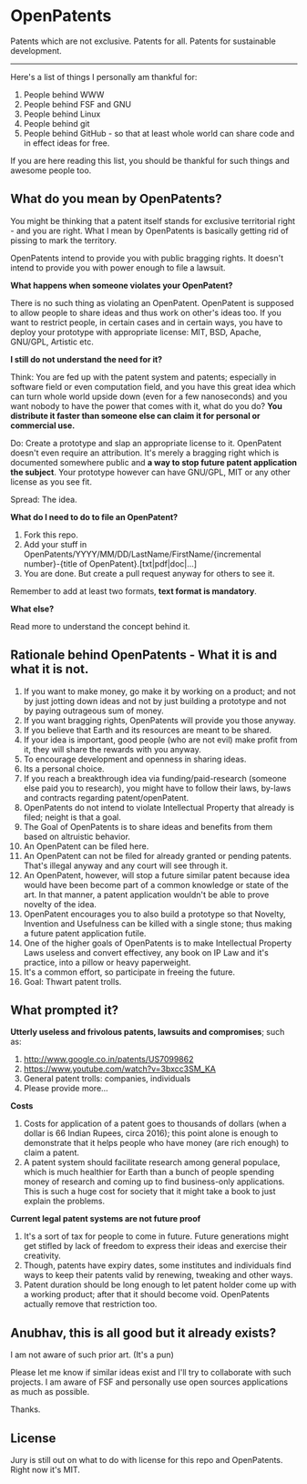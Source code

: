 # OpenPatents

Patents which are not exclusive. Patents for all. Patents for sustainable  development.

-----------------

Here's a list of things I personally am thankful for:

1. People behind WWW
2. People behind FSF and GNU
3. People behind Linux
4. People behind git
5. People behind GitHub - so that at least whole world can share code and in effect ideas for free.

If you are here reading this list, you should be thankful for such things and awesome people too.

What do you mean by OpenPatents?
---

You might be thinking that a patent itself stands for exclusive territorial right - and you are right. What I mean by OpenPatents is basically getting rid of pissing to mark the territory. 

OpenPatents intend to provide you with public bragging rights. It doesn't intend to provide you with power enough to file a lawsuit.

**What happens when someone violates your OpenPatent?**

There is no such thing as violating an OpenPatent. OpenPatent is supposed to allow people to share ideas and thus work on other's ideas too. If you want to restrict people, in certain cases and in certain ways, you have to deploy your prototype with appropriate license: MIT, BSD, Apache, GNU/GPL, Artistic etc.

**I still do not understand the need for it?**

Think: You are fed up with the patent system and patents; especially in software field or even computation field, and you have this great idea which can turn whole world upside down (even for a few nanoseconds) and you want nobody to have the power that comes with it, what do you do? **You distribute it faster than someone else can claim it for personal or commercial use.**

Do: Create a prototype and slap an appropriate license to it. OpenPatent doesn't even require an attribution. It's merely a bragging right which is documented somewhere public and **a way to stop future patent application the subject**. Your prototype however can have GNU/GPL, MIT or any other license as you see fit.

Spread: The idea.

**What do I need to do to file an OpenPatent?**

1. Fork this repo.
2. Add your stuff in OpenPatents/YYYY/MM/DD/LastName/FirstName/{incremental number}-{title of OpenPatent}.[txt|pdf|doc|...]
3. You are done. But create a pull request anyway for others to see it.

Remember to add at least two formats, **text format is mandatory**.

**What else?**

Read more to understand the concept behind it.

Rationale behind OpenPatents - What it is and what it is not.
---

1. If you want to make money, go make it by working on a product; and not by just jotting down ideas and not by just building a prototype and not by paying outrageous sum of money.
2. If you want bragging rights, OpenPatents will provide you those anyway.
3. If you believe that Earth and its resources are meant to be shared.
4. If your idea is important, good people (who are not evil) make profit from it, they will share the rewards with you anyway.
5. To encourage development and openness in sharing ideas.
6. Its a personal choice.
7. If you reach a breakthrough idea via funding/paid-research (someone else paid you to research), you might have to follow their laws, by-laws and contracts regarding patent/openPatent.
8. OpenPatents do not intend to violate Intellectual Property that already is filed; neight is that a goal.
9. The Goal of OpenPatents is to share ideas and benefits from them based on altruistic behavior.
10. An OpenPatent can be filed here.
11. An OpenPatent can not be filed for already granted or pending patents. That's illegal anyway and any court will see through it.
12. An OpenPatent, however, will stop a future similar patent because idea would have been become part of a common knowledge or state of the art. In that manner, a patent application wouldn't be able to prove novelty of the idea.
13. OpenPatent encourages you to also build a prototype so that Novelty, Invention and Usefulness can be killed with a single stone; thus making a future patent application futile.
14. One of the higher goals of OpenPatents is to make Intellectual Property Laws useless and convert effectivey, any book on IP Law and it's practice, into a pillow or heavy paperweight.
15. It's a common effort, so participate in freeing the future.
16. Goal: Thwart patent trolls.
 

What prompted it?
---

**Utterly useless and frivolous patents, lawsuits and compromises**; such as:

1. http://www.google.co.in/patents/US7099862
2. https://www.youtube.com/watch?v=3bxcc3SM_KA
3. General patent trolls: companies, individuals
4. Please provide more...
 

**Costs**

1. Costs for application of a patent goes to thousands of dollars (when a dollar is 66 Indian Rupees, circa 2016); this point alone is enough to demonstrate that it helps people who have money (are rich enough) to claim a patent.
2. A patent system should facilitate research among general populace, which is much healthier for Earth than a bunch of people spending money of research and coming up to find business-only applications. This is such a huge cost for society that it might take a book to just explain the problems.


**Current legal patent systems are not future proof**

1. It's a sort of tax for people to come in future. Future generations might get stifled by lack of freedom to express their ideas and exercise their creativity.
2. Though, patents have expiry dates, some institutes and individuals find ways to keep their patents valid by renewing, tweaking and other ways.
3. Patent duration should be long enough to let patent holder come up with a working product; after that it should become void. OpenPatents actually remove that restriction too.


Anubhav, this is all good but it already exists?
---

I am not aware of such prior art. (It's a pun)

Please let me know if similar ideas exist and I'll try to collaborate with such projects. I am aware of FSF and personally use open sources applications as much as possible.

Thanks.


License
---

Jury is still out on what to do with license for this repo and OpenPatents. Right now it's MIT.

